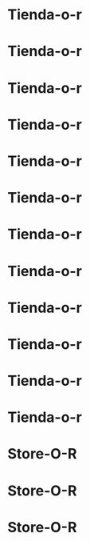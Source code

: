 # Tienda-o-r
# Tienda-o-r
# Tienda-o-r
# Tienda-o-r
# Tienda-o-r
# Tienda-o-r
# Tienda-o-r
# Tienda-o-r
# Tienda-o-r
# Tienda-o-r
# Tienda-o-r
# Tienda-o-r
# Store-O-R
# Store-O-R
# Store-O-R
